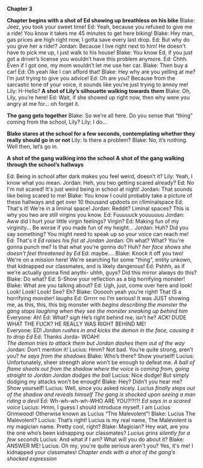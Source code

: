 **Chapter 3**

**Chapter begins with a shot of Ed showing up breathless on his bike**
Blake: Jeez, you took your sweet time!
Ed: Yeah, because you refused to give me a ride! You know it takes me 45 minutes to get here biking!
Blake: Hey man, gas prices are high right now, I gotta save every last drop.
Ed: But why do you give her a ride!?
Jordan: Because I live right next to him! He doesn't have to pick me up, I just walk to his house!
Blake: You know Ed, if you just got a driver’s license you wouldn’t have this problem anymore.
Ed: Chhh. Even if I got one, my mom wouldn’t let me use her car.
Blake: Then buy a car!
Ed: Oh yeah like I can afford that!
Blake: Hey why are you yelling at me? I’m just trying to give you advice!
Ed: Oh are you? Because from the sarcastic tone of your voice, it sounds like you’re just trying to annoy me!
Lily: H-Hello? 
**A shot of Lily’s silhouette walking towards them**
Blake: Oh, Lily, you’re here!
Ed: Wait, if she showed up right now, then why were you angry at me for... oh forget it.

**The gang gets together**
Blake: So we’re all here. Do you sense that “thing” coming from the school, Lily?
Lily: I do…

**Blake stares at the school for a few seconds, contemplating whether they really should go in or not**
Lily: Is there a problem?
Blake: No, it’s nothing. Well then, let’s go in.

**A shot of the gang walking into the school**
**A shot of the gang walking through the school’s hallways**

Ed: Being in school after dark makes you feel weird, doesn’t it?
Lily: Yeah, I know what you mean.
Jordan: Heh, you two getting scared already?
Ed: No I'm not scared! It's just weird being in school at night!
Jordan: That sounds like being scared to me!
Blake: You know I could probably take a picture of these hallways and get over 10 thousand updoots on r/liminalspace
Ed: That's it! We're in a liminal space!
Jordan: Reddit? Liminal spaces? This is why you two are still virgins you know. 
Ed: Fuuuuuck youuuuuu
Jordan: Aww did I hurt your little virgin feelings? Virgin?
Ed: Making fun of my virginity... Be worse if you made fun of my height...
Jordan: Huh? Did you say something? You might need to speak up so your voice can reach me!
Ed: That's it *Ed raises his fist at Jordan*
Jordan: Oh what? What? You're gonna punch me? Is that what you're gonna do? Huh? *her face shows she doesn't feel threatened by Ed*
Ed: maybe....
Blake: Knock it off you two! We're on a mission here! We're searching for some "thing", entity unkown, that kidnapped our classmates, and is likely dangerous!
Ed: Pshhh, as if we're actually gonna find anythi- uhhh, guys? Did this mirror always do this?
Blake: Do what?
Ed: S-Show your reflection as a big horrifying monster!
Blake: What are you talking about?
Ed: Ugh, just, come over here and look! Look! Look! Look! See? Eh?
Blake: Oooooh yeah you’re right! That IS a horrifying monster! *laughs*
Ed: Grrrrr no I’m serious! It was JUST showing me, as this, this, this big monster with *begins describing the monster*
*the gang stops laughing when they see the monster sneaking up behind him*  
Everyone: Ah!
Ed: What? *sigh* He’s right behind me, isn’t he? *ACK!* DUDE WHAT THE FUCK? HE REALLY WAS RIGHT BEHIND ME!  
Everyone: ED!
*Jordan rushes in and kicks the demon in the face, causing it to drop Ed*
Ed: Thanks Jorda- WOAH!  
*The demon tries to attack them but Jordan dashes them out of the way*
Jordan: Don’t mention it!
Lucius: Hmm? Not bad. You’re quite strong, aren’t you? *he says from the shadows*
Blake: Who’s there? Show yourself!
Lucius: Unfortunately, sheer strength alone won’t be enough to defeat me.
*A ball of flame shoots out from the shadow where the voice is coming from, going straight to Jordan*
*Jordan dodges the ball*
Lucius: Nice dodge! But simply dodging my attacks won’t be enough!
Blake: Hey? Didn’t you hear me? Show yourself!
Lucius: Well, since you asked nicely.
*Lucius finally steps out of the shadow and reveals himself*
*The gang is shocked upon seeing a man riding a devil*
Ed: Wh-wh-wh-wh-WHO ARE YOU?!?!?! *Ed says in a scared voice*
Lucius: Hmm, I guess I should introduce myself. I am Lucius Grimwood! Otherwise known as Lucius “The Malevolent”!
Blake: Lucius The Malevolent?
Lucius: That’s right! Lucius is my real name, The Malevolent is my magician name. Pretty cool, right?
Blake: Magician? Hey wait, are you the one who’s been kidnapping our classmates?
*Lucius grins silently for a few seconds*
Lucius: And what if I am? What will you do about it?
Blake: ANSWER ME!
Lucius: Oh my, you're quite serious aren't you? Yes, it's me! I kidnapped your classmates!
*Chapter ends with a shot of the gang’s shocked expression*